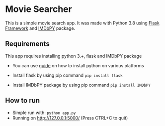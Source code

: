 # Movie Searcher
This is a simple movie search app. It was made with Python 3.8 using [Flask Framework](https://pip.pypa.io/en/stable/installing/) and [IMDbPY](https://pypi.org/project/IMDbPY/) package.

## Requirements
This app requires installing python 3.+, flask and IMDbPY package
* You can use [guide](https://www.python.org/) on how to install python on various platforms
* Install flask by using pip command
  ```pip install flask```
  
* Install IMDbPY package by using pip command
  ```pip install IMDbPY```
  
## How to run
* Simple run with: ```python app.py```
* Running on http://127.0.0.1:5000/ (Press CTRL+C to quit)